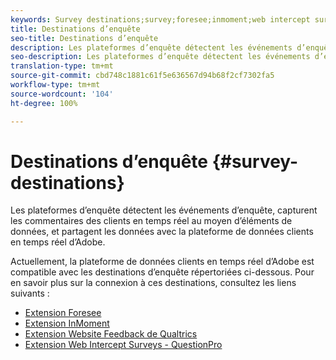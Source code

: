 ```yaml
---
keywords: Survey destinations;survey;foresee;inmoment;web intercept surveys;qualtrics
title: Destinations d’enquête
seo-title: Destinations d’enquête
description: Les plateformes d’enquête détectent les événements d’enquête, capturent les commentaires des clients en temps réel au moyen d’éléments de données, et partagent les données avec la plateforme de données clients en temps réel d’Adobe.
seo-description: Les plateformes d’enquête détectent les événements d’enquête, capturent les commentaires des clients en temps réel au moyen d’éléments de données, et partagent les données avec la plateforme de données clients en temps réel d’Adobe.
translation-type: tm+mt
source-git-commit: cbd748c1881c61f5e636567d94b68f2cf7302fa5
workflow-type: tm+mt
source-wordcount: '104'
ht-degree: 100%

---
```



# Destinations d’enquête {#survey-destinations}

Les plateformes d’enquête détectent les événements d’enquête, capturent les commentaires des clients en temps réel au moyen d’éléments de données, et partagent les données avec la plateforme de données clients en temps réel d’Adobe.

Actuellement, la plateforme de données clients en temps réel d’Adobe est compatible avec les destinations d’enquête répertoriées ci-dessous. Pour en savoir plus sur la connexion à ces destinations, consultez les liens suivants :

* [Extension Foresee](/help/rtcdp/destinations/foresee-extension.md)
* [Extension InMoment](/help/rtcdp/destinations/inmoment-extension.md)
* [Extension Website Feedback de Qualtrics](qualtrics-extension.md)
* [Extension Web Intercept Surveys - QuestionPro](/help/rtcdp/destinations/web-intercept-surveys-extension.md)
